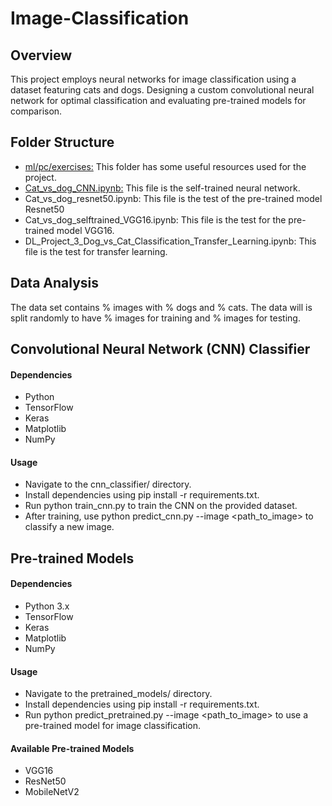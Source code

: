 
# Image-Classification
## Overview
This project employs neural networks for image classification using a dataset featuring cats and dogs. Designing a custom convolutional neural network for optimal classification and evaluating pre-trained models for comparison.

## Folder Structure
* [ml/pc/exercises:](https://github.com/CaseySobon/Image-classification/tree/main/ml/pc/exercises) This folder has some useful resources used for the project.
* [Cat_vs_dog_CNN.ipynb:](https://github.com/CaseySobon/Image-classification/blob/main/Cat_vs_dog_CNN.ipynb) This file is the self-trained neural network.
* Cat_vs_dog_resnet50.ipynb: This file is the test of the pre-trained model Resnet50
* Cat_vs_dog_selftrained_VGG16.ipynb: This file is the test for the pre-trained model VGG16.
* DL_Project_3_Dog_vs_Cat_Classification_Transfer_Learning.ipynb: This file is the test for transfer learning.

## Data Analysis

The data set contains % images with % dogs and % cats.
The data will is split randomly to have % images for training and % images for testing.

## Convolutional Neural Network (CNN) Classifier
#### Dependencies
* Python 
* TensorFlow
* Keras
* Matplotlib
* NumPy

#### Usage
* Navigate to the cnn_classifier/ directory.
* Install dependencies using pip install -r requirements.txt.
* Run python train_cnn.py to train the CNN on the provided dataset.
* After training, use python predict_cnn.py --image <path_to_image> to classify a new image.

## Pre-trained Models
#### Dependencies
* Python 3.x
* TensorFlow
* Keras
* Matplotlib
* NumPy

#### Usage
* Navigate to the pretrained_models/ directory.
* Install dependencies using pip install -r requirements.txt.
* Run python predict_pretrained.py --image <path_to_image> to use a pre-trained model for image classification.

#### Available Pre-trained Models
* VGG16
* ResNet50
* MobileNetV2
